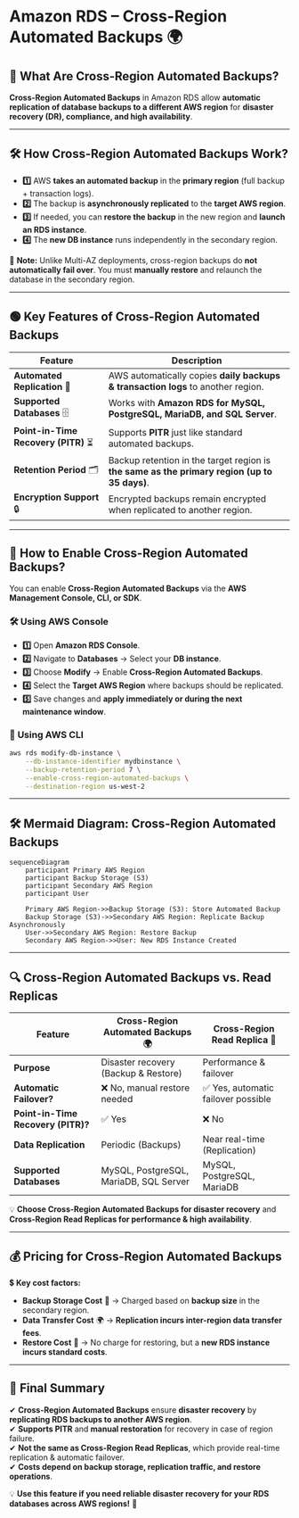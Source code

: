# **Amazon RDS – Cross-Region Automated Backups 🌍**

## 🚀 **What Are Cross-Region Automated Backups?**

**Cross-Region Automated Backups** in Amazon RDS allow **automatic replication of database backups to a different AWS region** for **disaster recovery (DR), compliance, and high availability**.

---

## **🛠 How Cross-Region Automated Backups Work?**

- **1️⃣** AWS **takes an automated backup** in the **primary region** (full backup + transaction logs).  
- **2️⃣** The backup is **asynchronously replicated** to the **target AWS region**.  
- **3️⃣** If needed, you can **restore the backup** in the new region and **launch an RDS instance**.  
- **4️⃣** The **new DB instance** runs independently in the secondary region.

📌 **Note:** Unlike Multi-AZ deployments, cross-region backups do **not automatically fail over**. You must **manually restore** and relaunch the database in the secondary region.

---

## 🟢 **Key Features of Cross-Region Automated Backups**

| Feature                              | Description                                                                                  |
| ------------------------------------ | -------------------------------------------------------------------------------------------- |
| **Automated Replication** 🔄         | AWS automatically copies **daily backups & transaction logs** to another region.             |
| **Supported Databases** 🗄️           | Works with **Amazon RDS for MySQL, PostgreSQL, MariaDB, and SQL Server**.                    |
| **Point-in-Time Recovery (PITR)** ⏳ | Supports **PITR** just like standard automated backups.                                      |
| **Retention Period** 🗂️              | Backup retention in the target region is **the same as the primary region (up to 35 days)**. |
| **Encryption Support** 🔒            | Encrypted backups remain encrypted when replicated to another region.                        |

---

## 🔄 **How to Enable Cross-Region Automated Backups?**

You can enable **Cross-Region Automated Backups** via the **AWS Management Console, CLI, or SDK**.

### 🛠 **Using AWS Console**

- **1️⃣** Open **Amazon RDS Console**.  
- **2️⃣** Navigate to **Databases** → Select your **DB instance**.  
- **3️⃣** Choose **Modify** → Enable **Cross-Region Automated Backups**.  
- **4️⃣** Select the **Target AWS Region** where backups should be replicated.  
- **5️⃣** Save changes and **apply immediately or during the next maintenance window**.

### 🧪 **Using AWS CLI**

```sh
aws rds modify-db-instance \
    --db-instance-identifier mydbinstance \
    --backup-retention-period 7 \
    --enable-cross-region-automated-backups \
    --destination-region us-west-2
```

---

## **🛠 Mermaid Diagram: Cross-Region Automated Backups**

```mermaid
sequenceDiagram
    participant Primary AWS Region
    participant Backup Storage (S3)
    participant Secondary AWS Region
    participant User

    Primary AWS Region->>Backup Storage (S3): Store Automated Backup
    Backup Storage (S3)->>Secondary AWS Region: Replicate Backup Asynchronously
    User->>Secondary AWS Region: Restore Backup
    Secondary AWS Region->>User: New RDS Instance Created
```

---

## 🔍 **Cross-Region Automated Backups vs. Read Replicas**

| Feature                            | **Cross-Region Automated Backups 🌍**  | **Cross-Region Read Replica 🚀**    |
| ---------------------------------- | -------------------------------------- | ----------------------------------- |
| **Purpose**                        | Disaster recovery (Backup & Restore)   | Performance & failover              |
| **Automatic Failover?**            | ❌ No, manual restore needed           | ✅ Yes, automatic failover possible |
| **Point-in-Time Recovery (PITR)?** | ✅ Yes                                 | ❌ No                               |
| **Data Replication**               | Periodic (Backups)                     | Near real-time (Replication)        |
| **Supported Databases**            | MySQL, PostgreSQL, MariaDB, SQL Server | MySQL, PostgreSQL, MariaDB          |

💡 **Choose Cross-Region Automated Backups for disaster recovery** and **Cross-Region Read Replicas for performance & high availability**.

---

## 💰 **Pricing for Cross-Region Automated Backups**

💲 **Key cost factors:**

- **Backup Storage Cost** 📂 → Charged based on **backup size** in the secondary region.
- **Data Transfer Cost** 🌍 → **Replication incurs inter-region data transfer fees**.
- **Restore Cost** 💾 → No charge for restoring, but a **new RDS instance incurs standard costs**.

---

## 🏁 **Final Summary**

✔ **Cross-Region Automated Backups** ensure **disaster recovery** by **replicating RDS backups to another AWS region**.  
✔ **Supports PITR** and **manual restoration** for recovery in case of region failure.  
✔ **Not the same as Cross-Region Read Replicas**, which provide real-time replication & automatic failover.  
✔ **Costs depend on backup storage, replication traffic, and restore operations**.

💡 **Use this feature if you need reliable disaster recovery for your RDS databases across AWS regions!** 🚀
